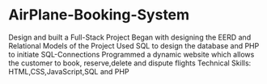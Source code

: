 # AirPlane-Booking-System
Design and built a Full-Stack Project
Began with designing the EERD and Relational Models of the Project
Used SQL to design the database and PHP to initiate SQL-Connections
Programmed a dynamic website which allows the customer to book, reserve,delete and dispute flights
Technical Skills: HTML,CSS,JavaScript,SQL and PHP
